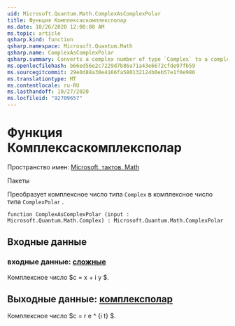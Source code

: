 ```yaml
---
uid: Microsoft.Quantum.Math.ComplexAsComplexPolar
title: Функция Комплексаскомплексполар
ms.date: 10/26/2020 12:00:00 AM
ms.topic: article
qsharp.kind: function
qsharp.namespace: Microsoft.Quantum.Math
qsharp.name: ComplexAsComplexPolar
qsharp.summary: Converts a complex number of type `Complex` to a complex number of type `ComplexPolar`.
ms.openlocfilehash: b66ed56e2c7229d7b86a71a43e6672cfde97fb59
ms.sourcegitcommit: 29e0d88a30e4166fa580132124b0eb57e1f0e986
ms.translationtype: MT
ms.contentlocale: ru-RU
ms.lasthandoff: 10/27/2020
ms.locfileid: "92709657"
---
```

# <a name="complexascomplexpolar-function"></a>Функция Комплексаскомплексполар

Пространство имен: [Microsoft. тактов. Math](xref:Microsoft.Quantum.Math)

Пакеты [](https://nuget.org/packages/)


Преобразует комплексное число типа `Complex` в комплексное число типа `ComplexPolar` .

```qsharp
function ComplexAsComplexPolar (input : Microsoft.Quantum.Math.Complex) : Microsoft.Quantum.Math.ComplexPolar
```


## <a name="input"></a>Входные данные

### <a name="input--complex"></a>входные данные: [сложные](xref:Microsoft.Quantum.Math.Complex)

Комплексное число $c = x + i y $.



## <a name="output--complexpolar"></a>Выходные данные: [комплексполар](xref:Microsoft.Quantum.Math.ComplexPolar)

Комплексное число $c = r e ^ {i t} $.